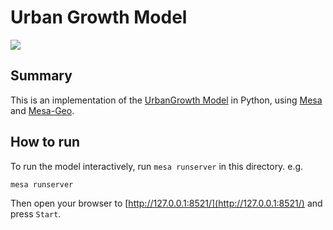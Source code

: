 # Urban Growth Model

[![](https://img.youtube.com/vi/UNtTJL5N83g/0.jpg)](https://www.youtube.com/watch?v=UNtTJL5N83g)

## Summary

This is an implementation of the [UrbanGrowth Model](https://github.com/abmgis/abmgis/tree/master/Chapter06-IntegratingABMandGIS/Models/UrbanGrowth) in Python, using [Mesa](https://github.com/projectmesa/mesa) and [Mesa-Geo](https://github.com/projectmesa/mesa-geo).

## How to run

To run the model interactively, run `mesa runserver` in this directory. e.g.

```bash
mesa runserver
```

Then open your browser to [http://127.0.0.1:8521/](http://127.0.0.1:8521/) and press `Start`.
